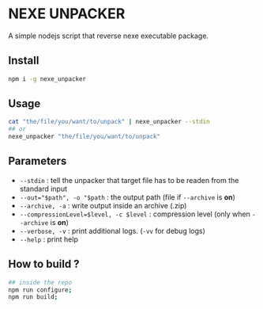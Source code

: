 # NEXE UNPACKER

A simple nodejs script that reverse nexe executable package.

## Install

```bash
npm i -g nexe_unpacker
```

## Usage
```bash
cat "the/file/you/want/to/unpack" | nexe_unpacker --stdin
## or
nexe_unpacker "the/file/you/want/to/unpack"
```

## Parameters

 - `--stdin` : tell the unpacker that target file has to be readen from the standard input
 - `--out="$path", -o "$path` : the output path (file if `--archive` is __on__)
 - `--archive, -a` : write output inside an archive (.zip)
 - `--compressionLevel=$level, -c $level` : compression level (only when `--archive` is __on__)
 - `--verbose, -v` : print additional logs. (`-vv` for debug logs)
 - `--help` : print help

## How to build ?

```bash
## inside the repo
npm run configure;
npm run build;
```
